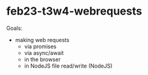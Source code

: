 # feb23-t3w4-webrequests

Goals:
- making web requests
  - via promises
  - via async/await
  - in the browser
  - in NodeJS
file read/write (NodeJS)